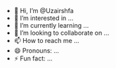 - 👋 Hi, I’m @Uzairshfa
- 👀 I’m interested in ...
- 🌱 I’m currently learning ...
- 💞️ I’m looking to collaborate on ...
- 📫 How to reach me ...
- 😄 Pronouns: ...
- ⚡ Fun fact: ...

<!---
Uzairshfa/Uzairshfa is a ✨ special ✨ repository because its `README.md` (this file) appears on your GitHub profile.
You can click the Preview link to take a look at your changes.
--->
